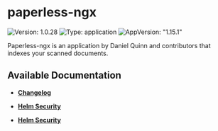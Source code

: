 # paperless-ngx

![Version: 1.0.28](https://img.shields.io/badge/Version-1.0.28-informational?style=flat-square) ![Type: application](https://img.shields.io/badge/Type-application-informational?style=flat-square) ![AppVersion: "1.15.1"](https://img.shields.io/badge/AppVersion-"1.15.1"-informational?style=flat-square)

Paperless-ngx is an application by Daniel Quinn and contributors that indexes your scanned documents.

## Available Documentation

- [**Changelog**](CHANGELOG)

- [**Helm Security**](container-security)

- [**Helm Security**](helm-security)

